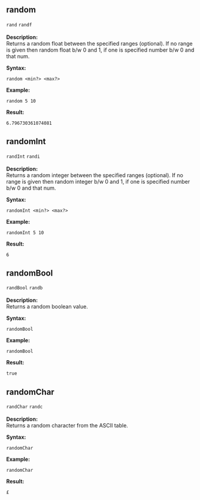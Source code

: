 ## random
`rand` `randf`<br/><br/>
**Description:** <br/>Returns a random float between the specified ranges (optional). If no range is given then random float b/w 0 and 1, if one is specified number b/w 0 and that num.<br/>

**Syntax:**<br/>

`random <min?> <max?>`<br/>


**Example:**<br/>

```asrc
random 5 10
```

**Result:**<br/>

```asrc
6.796730361074081
```

## randomInt
`randInt` `randi`<br/><br/>
**Description:** <br/>Returns a random integer between the specified ranges (optional). If no range is given then random integer b/w 0 and 1, if one is specified number b/w 0 and that num.<br/>

**Syntax:**<br/>

`randomInt <min?> <max?>`<br/>


**Example:**<br/>

```asrc
randomInt 5 10
```

**Result:**<br/>

```asrc
6
```

## randomBool
`randBool` `randb`<br/><br/>
**Description:** <br/>Returns a random boolean value.<br/>

**Syntax:**<br/>

`randomBool`<br/>


**Example:**<br/>

```asrc
randomBool
```

**Result:**<br/>

```asrc
true
```

## randomChar
`randChar` `randc`<br/><br/>
**Description:** <br/>Returns a random character from the ASCII table.<br/>

**Syntax:**<br/>

`randomChar`<br/>


**Example:**<br/>

```asrc
randomChar
```

**Result:**<br/>

```asrc
£
```

